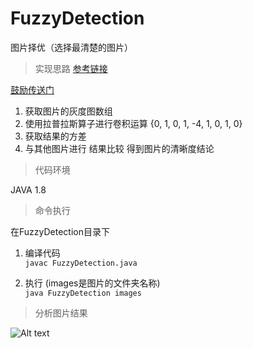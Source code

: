 # FuzzyDetection
图片择优（选择最清楚的图片）

> 实现思路 <a href="http://python.jobbole.com/83702/">参考链接</a>

<a href="http://www.jianshu.com/p/917f93223174">鼓励传送门</a>

1. 获取图片的灰度图数组
2. 使用拉普拉斯算子进行卷积运算 {0, 1, 0, 1, -4, 1, 0, 1, 0}
3. 获取结果的方差
4. 与其他图片进行 结果比较 得到图片的清晰度结论

> 代码环境

JAVA 1.8

> 命令执行

在FuzzyDetection目录下
 1. 编译代码  
 ```javac FuzzyDetection.java```   

 2. 执行 (images是图片的文件夹名称)  
 ```java FuzzyDetection images```  

> 分析图片结果

![Alt text](./project/result.png)
